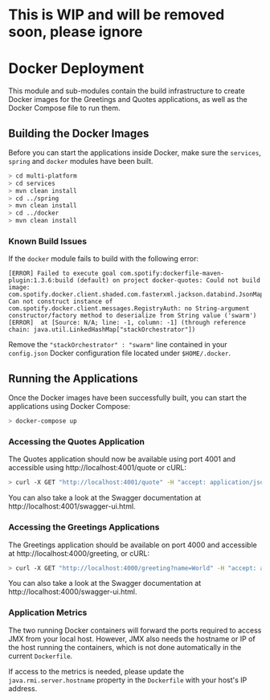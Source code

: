 # This is WIP and will be removed soon, please ignore

# Docker Deployment

This module and sub-modules contain the build infrastructure to create Docker images for the
Greetings and Quotes applications, as well as the Docker Compose file to run them.

## Building the Docker Images

Before you can start the applications inside Docker, make sure the `services`, `spring` and `docker`
modules have been built.
                                            
```bash
> cd multi-platform
> cd services
> mvn clean install
> cd ../spring
> mvn clean install
> cd ../docker
> mvn clean install
```

### Known Build Issues

If the `docker` module fails to build with the following error:

```text
[ERROR] Failed to execute goal com.spotify:dockerfile-maven-plugin:1.3.6:build (default) on project docker-quotes: Could not build image: com.spotify.docker.client.shaded.com.fasterxml.jackson.databind.JsonMappingException: Can not construct instance of com.spotify.docker.client.messages.RegistryAuth: no String-argument constructor/factory method to deserialize from String value ('swarm')
[ERROR]  at [Source: N/A; line: -1, column: -1] (through reference chain: java.util.LinkedHashMap["stackOrchestrator"])
```

Remove the `"stackOrchestrator" : "swarm"` line contained in your `config.json` Docker configuration
file located under `$HOME/.docker`.

## Running the Applications

Once the Docker images have been successfully built, you can start the applications using Docker
Compose:

```bash
> docker-compose up
```

### Accessing the Quotes Application

The Quotes application should now be available using port 4001 and accessible using
http://localhost:4001/quote or cURL:

```bash
> curl -X GET "http://localhost:4001/quote" -H "accept: application/json"
```

You can also take a look at the Swagger documentation at http://localhost:4001/swagger-ui.html.

### Accessing the Greetings Applications

The Greetings application should be available on port 4000 and accessible at
http://localhost:4000/greeting, or cURL:

```bash
> curl -X GET "http://localhost:4000/greeting?name=World" -H "accept: application/json"
```

You can also take a look at the Swagger documentation at http://localhost:4000/swagger-ui.html.

### Application Metrics

The two running Docker containers will forward the ports required to access JMX from your local
host. However, JMX also needs the hostname or IP of the host running the containers, which is
not done automatically in the current `Dockerfile`.

If access to the metrics is needed, please update the `java.rmi.server.hostname` property in the
`Dockerfile` with your host's IP address.
